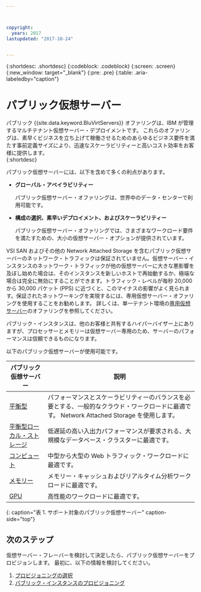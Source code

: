 ```yaml
---



copyright:
  years: 2017
lastupdated: "2017-10-24"


---
```


{:shortdesc: .shortdesc}
{:codeblock: .codeblock}
{:screen: .screen}
{:new_window: target="_blank"}
{:pre: .pre}
{:table: .aria-labeledby="caption"}

# パブリック仮想サーバー
パブリック {{site.data.keyword.BluVirtServers}} オファリングは、IBM が管理するマルチテナント仮想サーバー・デプロイメントです。 これらのオファリングは、素早くビジネスを立ち上げて稼働させるためのあらゆるビジネス要件を満たす事前定義サイズにより、迅速なスケーラビリティーと高いコスト効率をお客様に提供します。    
{:shortdesc}

パブリック仮想サーバーには、以下を含めて多くの利点があります。

* **グローバル・アベイラビリティー** 

    パブリック仮想サーバー・オファリングは、世界中のデータ・センターで利用可能です。

* **構成の選択、素早いデプロイメント、およびスケーラビリティー** 

    パブリック仮想サーバー・オファリングでは、さまざまなワークロード要件を満たすための、大小の仮想サーバー・オプションが提供されています。

VSI SAN およびその他の Network Attached Storage を含むパブリック仮想サーバーのネットワーク・トラフィックは保証されていません。仮想サーバー・インスタンスのネットワーク・トラフィックが他の仮想サーバーに大きな悪影響を及ぼし始めた場合は、そのインスタンスを新しいホストで再始動するか、極端な場合は完全に無効にすることができます。トラフィック・レベルが毎秒 20,000 から 30,000 パケット (PPS) に近づくと、このマイナスの影響がよく見られます。保証されたネットワーキングを実現するには、専用仮想サーバー・オファリングを使用することをお勧めします。 詳しくは、単一テナント環境の[専用仮想サーバー](../vsi/vsi_dedicated.html)のオファリングを参照してください。

パブリック・インスタンスは、他のお客様と共有するハイパーバイザー上にありますが、プロセッサーとメモリーは仮想サーバー専用のため、サーバーのパフォーマンスは信頼できるものになります。 

以下のパブリック仮想サーバーが使用可能です。 

| パブリック仮想サーバー  | 説明                                                                                              |
| ----------------------- | -------------------------------------------------------------------------------------------------------- | 
| [平衡型](../vsi/vsi_public_balanced.html) | パフォーマンスとスケーラビリティーのバランスを必要とする、一般的なクラウド・ワークロードに最適です。 Network Attached Storage を使用します。|
| [平衡型ローカル・ストレージ](../vsi/vsi_public_balanced_local.html) | 低遅延の高い入出力パフォーマンスが要求される、大規模なデータベース・クラスターに最適です。|
| [コンピュート](../vsi/vsi_public_compute.html) | 中型から大型の Web トラフィック・ワークロードに最適です。|
| [メモリー](../vsi/vsi_public_memory.html)  | メモリー・キャッシュおよびリアルタイム分析ワークロードに最適です。
| [GPU](../vsi/vsi_public_gpu.html)  | 高性能のワークロードに最適です。
{: caption="表 1. サポート対象のパブリック仮想サーバー" caption-side="top"}

## 次のステップ

仮想サーバー・フレーバーを検討して決定したら、パブリック仮想サーバーをプロビジョンします。 最初に、以下の情報を検討してください。 
1. [プロビジョニングの選択](../vsi/vsi_public_selections.html)
2. [パブリック・インスタンスのプロビジョニング](../vsi/vsi_provision_public.html)
